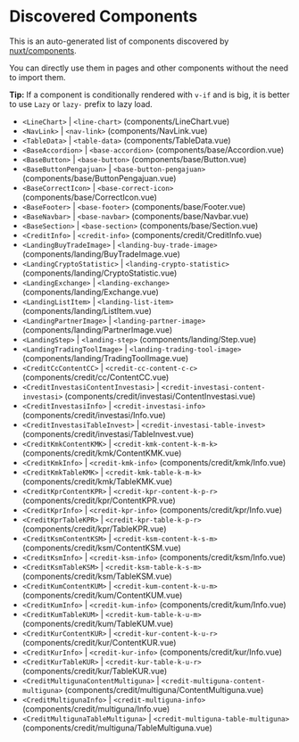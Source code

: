 # Discovered Components

This is an auto-generated list of components discovered by [nuxt/components](https://github.com/nuxt/components).

You can directly use them in pages and other components without the need to import them.

**Tip:** If a component is conditionally rendered with `v-if` and is big, it is better to use `Lazy` or `lazy-` prefix to lazy load.

- `<LineChart>` | `<line-chart>` (components/LineChart.vue)
- `<NavLink>` | `<nav-link>` (components/NavLink.vue)
- `<TableData>` | `<table-data>` (components/TableData.vue)
- `<BaseAccordion>` | `<base-accordion>` (components/base/Accordion.vue)
- `<BaseButton>` | `<base-button>` (components/base/Button.vue)
- `<BaseButtonPengajuan>` | `<base-button-pengajuan>` (components/base/ButtonPengajuan.vue)
- `<BaseCorrectIcon>` | `<base-correct-icon>` (components/base/CorrectIcon.vue)
- `<BaseFooter>` | `<base-footer>` (components/base/Footer.vue)
- `<BaseNavbar>` | `<base-navbar>` (components/base/Navbar.vue)
- `<BaseSection>` | `<base-section>` (components/base/Section.vue)
- `<CreditInfo>` | `<credit-info>` (components/credit/CreditInfo.vue)
- `<LandingBuyTradeImage>` | `<landing-buy-trade-image>` (components/landing/BuyTradeImage.vue)
- `<LandingCryptoStatistic>` | `<landing-crypto-statistic>` (components/landing/CryptoStatistic.vue)
- `<LandingExchange>` | `<landing-exchange>` (components/landing/Exchange.vue)
- `<LandingListItem>` | `<landing-list-item>` (components/landing/ListItem.vue)
- `<LandingPartnerImage>` | `<landing-partner-image>` (components/landing/PartnerImage.vue)
- `<LandingStep>` | `<landing-step>` (components/landing/Step.vue)
- `<LandingTradingToolImage>` | `<landing-trading-tool-image>` (components/landing/TradingToolImage.vue)
- `<CreditCcContentCC>` | `<credit-cc-content-c-c>` (components/credit/cc/ContentCC.vue)
- `<CreditInvestasiContentInvestasi>` | `<credit-investasi-content-investasi>` (components/credit/investasi/ContentInvestasi.vue)
- `<CreditInvestasiInfo>` | `<credit-investasi-info>` (components/credit/investasi/Info.vue)
- `<CreditInvestasiTableInvest>` | `<credit-investasi-table-invest>` (components/credit/investasi/TableInvest.vue)
- `<CreditKmkContentKMK>` | `<credit-kmk-content-k-m-k>` (components/credit/kmk/ContentKMK.vue)
- `<CreditKmkInfo>` | `<credit-kmk-info>` (components/credit/kmk/Info.vue)
- `<CreditKmkTableKMK>` | `<credit-kmk-table-k-m-k>` (components/credit/kmk/TableKMK.vue)
- `<CreditKprContentKPR>` | `<credit-kpr-content-k-p-r>` (components/credit/kpr/ContentKPR.vue)
- `<CreditKprInfo>` | `<credit-kpr-info>` (components/credit/kpr/Info.vue)
- `<CreditKprTableKPR>` | `<credit-kpr-table-k-p-r>` (components/credit/kpr/TableKPR.vue)
- `<CreditKsmContentKSM>` | `<credit-ksm-content-k-s-m>` (components/credit/ksm/ContentKSM.vue)
- `<CreditKsmInfo>` | `<credit-ksm-info>` (components/credit/ksm/Info.vue)
- `<CreditKsmTableKSM>` | `<credit-ksm-table-k-s-m>` (components/credit/ksm/TableKSM.vue)
- `<CreditKumContentKUM>` | `<credit-kum-content-k-u-m>` (components/credit/kum/ContentKUM.vue)
- `<CreditKumInfo>` | `<credit-kum-info>` (components/credit/kum/Info.vue)
- `<CreditKumTableKUM>` | `<credit-kum-table-k-u-m>` (components/credit/kum/TableKUM.vue)
- `<CreditKurContentKUR>` | `<credit-kur-content-k-u-r>` (components/credit/kur/ContentKUR.vue)
- `<CreditKurInfo>` | `<credit-kur-info>` (components/credit/kur/Info.vue)
- `<CreditKurTableKUR>` | `<credit-kur-table-k-u-r>` (components/credit/kur/TableKUR.vue)
- `<CreditMultigunaContentMultiguna>` | `<credit-multiguna-content-multiguna>` (components/credit/multiguna/ContentMultiguna.vue)
- `<CreditMultigunaInfo>` | `<credit-multiguna-info>` (components/credit/multiguna/Info.vue)
- `<CreditMultigunaTableMultiguna>` | `<credit-multiguna-table-multiguna>` (components/credit/multiguna/TableMultiguna.vue)
